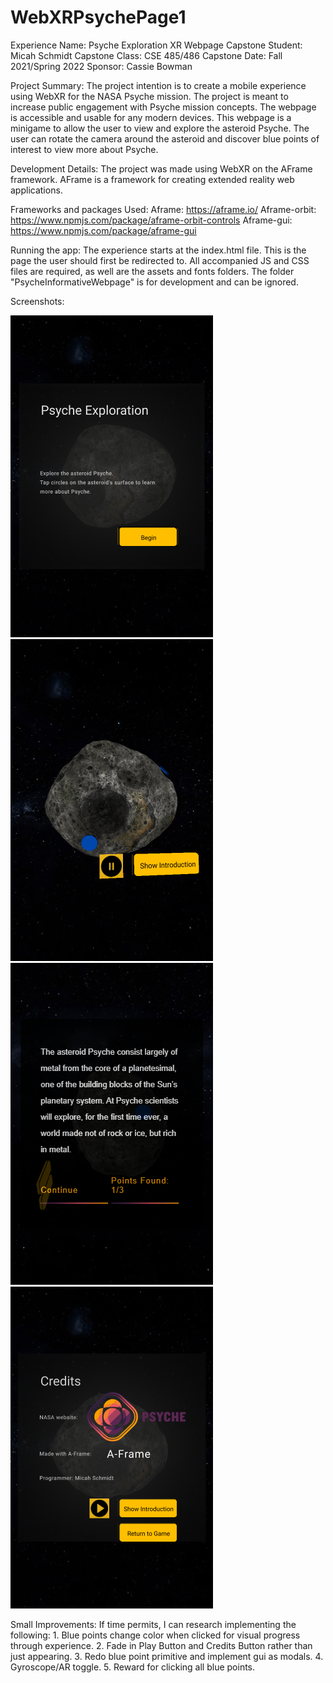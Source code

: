 # WebXRPsychePage1
Experience Name: Psyche Exploration XR Webpage
Capstone Student: Micah Schmidt
Capstone Class: CSE 485/486 Capstone
Date: Fall 2021/Spring 2022
Sponsor: Cassie Bowman

Project Summary:
    The project intention is to create a mobile experience using WebXR for the NASA Psyche mission. The project is meant to increase public engagement with Psyche mission concepts. The webpage is accessible and usable for any modern devices. 
    This webpage is a minigame to allow the user to view and explore the asteroid Psyche. The user can rotate the camera around the asteroid and discover blue points of interest to view more about Psyche.

Development Details:
    The project was made using WebXR on the AFrame framework. AFrame is a framework for creating extended reality web applications.

Frameworks and packages Used:
    Aframe: https://aframe.io/
    Aframe-orbit: https://www.npmjs.com/package/aframe-orbit-controls
    Aframe-gui: https://www.npmjs.com/package/aframe-gui

Running the app:
    The experience starts at the index.html file. This is the page the user should first be redirected to. All accompanied JS and CSS files are required, as well are the assets and fonts folders. The folder "PsycheInformativeWebpage" is for development and can be ignored.

Screenshots:

![Start Screen](/screenshots/startscreen.png)
![Rotation](/screenshots/rotation.png)
![Blue Points](/screenshots/bluepoint.png)
![End Screen](/screenshots/endscreen.png)

Small Improvements:
    If time permits, I can research implementing the following:
    1. Blue points change color when clicked for visual progress through experience.
    2. Fade in Play Button and Credits Button rather than just appearing.
    3. Redo blue point primitive and implement gui as modals.
    4. Gyroscope/AR toggle.
    5. Reward for clicking all blue points.
